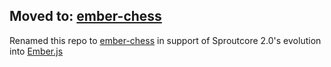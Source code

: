 Moved to: [ember-chess](https://github.com/dmarcotte/ember-chess)
---

Renamed this repo to [ember-chess](https://github.com/dmarcotte/ember-chess) in support of Sproutcore 2.0's evolution into [Ember.js](https://github.com/emberjs/ember.js)